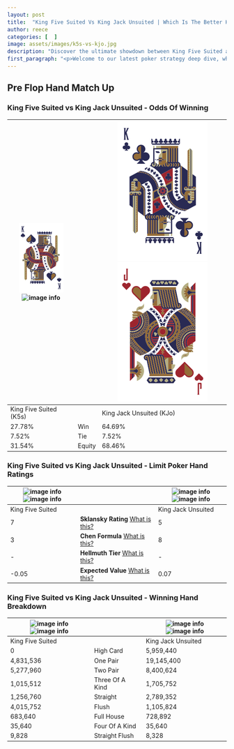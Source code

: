 ```yaml
---
layout: post
title:  "King Five Suited Vs King Jack Unsuited | Which Is The Better Hand In Poker? A Complete Guide"
author: reece
categories: [  ]
image: assets/images/k5s-vs-kjo.jpg
description: "Discover the ultimate showdown between King Five Suited and King Jack Unsuited in poker! Uncover the odds, strategies, and scenarios where one hand triumphs over the other. Get ready to up your poker game with this thrilling analysis."
first_paragraph: "<p>Welcome to our latest poker strategy deep dive, where we're pitting two distinct hands against each other in a high-stakes showdown: King Five Suited vs King Jack Unsuited.</p><p>In the dynamic world of poker, every decision counts, and knowing which hand holds the upper hand is key to your success at the table.</p><p>In this article, we'll dissect these two hands, explore the scenarios where one dominates the other, and equip you with the knowledge to make strategic choices that can tip the odds in your favor.</p><p>Get ready to unravel the intriguing dynamics of these poker hands and elevate your game to new heights.</p>"
---
```




[comment]: # (sp0)

## Pre Flop Hand Match Up

<div class="table hand-ratings" markdown="1"> 



### King Five Suited vs King Jack Unsuited - Odds Of Winning


    
| ![image info](assets/images/hand1/k.png) ![image info](assets/images/hand1/5s.png) |  | ![image info](assets/images/hand2/k.png) ![image info](assets/images/hand2/jo.png) |
| -------- | -------- | -------- |
| King Five Suited (K5s) |  | King Jack Unsuited (KJo) |
| 27.78% | Win | 64.69% |
| 7.52% | Tie | 7.52% |
| 31.54% | Equity | 68.46% |




[comment]: # (sp1)



### King Five Suited vs King Jack Unsuited - Limit Poker Hand Ratings


    
| ![image info](https://www.riverpairs.com/assets/images/hand1/k.png) ![image info](https://www.riverpairs.com/assets/images/hand1/5s.png) |  | ![image info](https://www.riverpairs.com/assets/images/hand2/k.png) ![image info](https://www.riverpairs.com/assets/images/hand2/jo.png) |
| -------- | -------- | -------- |
| King Five Suited |  | King Jack Unsuited |
| 7 | **Sklansky Rating** [What is this?](/sklansky-rating-explained) | 5 |
| 3 | **Chen Formula** [What is this?](/chen-formula-explained) | 8 |
| - | **Hellmuth Tier** [What is this?](/Hellmuth-tier-explained) | - |
| -0.05 | **Expected Value** [What is this?](/expected-value-explained) | 0.07 |




[comment]: # (sp2)



### King Five Suited vs King Jack Unsuited - Winning Hand Breakdown


    
| ![image info](https://www.riverpairs.com/assets/images/hand1/k.png) ![image info](https://www.riverpairs.com/assets/images/hand1/5s.png) |  | ![image info](https://www.riverpairs.com/assets/images/hand2/k.png) ![image info](https://www.riverpairs.com/assets/images/hand2/jo.png) |
| -------- | -------- | -------- |
| King Five Suited |  | King Jack Unsuited |
| 0 | High Card | 5,959,440 |
| 4,831,536 | One Pair | 19,145,400 |
| 5,277,960 | Two Pair | 8,400,624 |
| 1,015,512 | Three Of A Kind | 1,705,752 |
| 1,256,760 | Straight | 2,789,352 |
| 4,015,752 | Flush | 1,105,824 |
| 683,640 | Full House | 728,892 |
| 35,640 | Four Of A Kind | 35,640 |
| 9,828 | Straight Flush | 8,328 |




[comment]: # (sp3)



</div>

[comment]: # (sp4)



[comment]: # (sp5)

